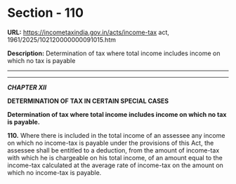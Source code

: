 # Section - 110

**URL:** https://incometaxindia.gov.in/acts/income-tax act, 1961/2025/102120000000091015.htm

**Description:** Determination of tax where total income includes income on which no tax is payable

---

****

**_CHAPTER XII_**

**DETERMINATION OF TAX IN CERTAIN SPECIAL CASES**

**Determination of tax where total income includes income on which no tax is payable.**

**110.** Where there is included in the total income of an assessee any income on which no income-tax is payable under the provisions of this Act, the assessee shall be entitled to a deduction, from the amount of income-tax with which he is chargeable on his total income, of an amount equal to the income-tax calculated at the average rate of income-tax on the amount on which no income-tax is payable.